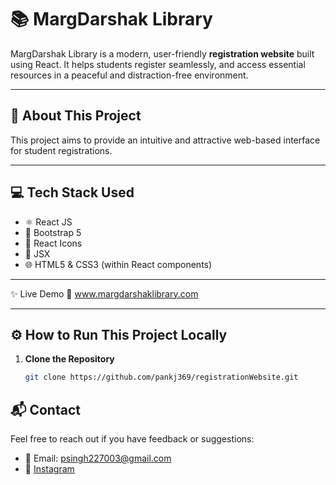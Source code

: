 # 📚 **MargDarshak Library**

MargDarshak Library is a modern, user-friendly **registration website** built using React. It helps students register seamlessly, and access essential resources in a peaceful and distraction-free environment.

---

## 📝 **About This Project**

This project aims to provide an intuitive and attractive web-based interface for student registrations.

---

## 💻 **Tech Stack Used**

- ⚛️ React JS  
- 🎨 Bootstrap 5  
- 🧩 React Icons  
- 📁 JSX  
- 🌐 HTML5 & CSS3 (within React components)

---

✨ Live Demo
🔗 www.margdarshaklibrary.com

---
## ⚙️ **How to Run This Project Locally**

1. **Clone the Repository**
   ```bash
   git clone https://github.com/pankj369/registrationWebsite.git

## 📬 **Contact**
Feel free to reach out if you have feedback or suggestions:

- 📧 Email: psingh227003@gmail.com
- 📸 [Instagram](https://instagram.com/ai.pankj24)
